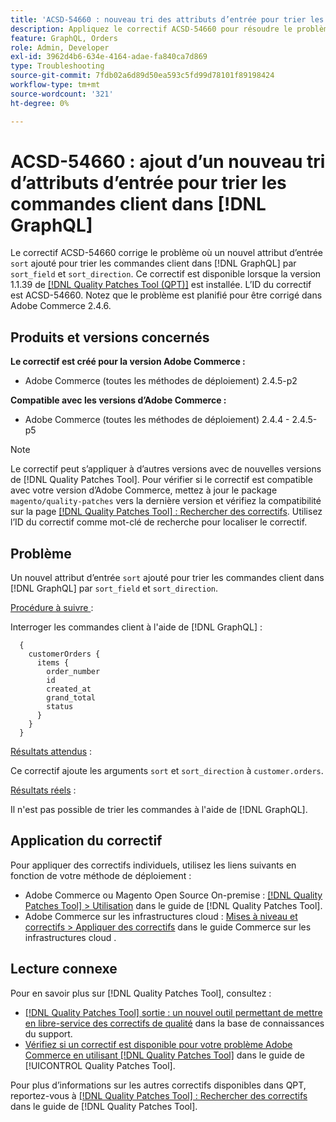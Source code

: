 ```yaml
---
title: 'ACSD-54660 : nouveau tri des attributs d’entrée pour trier les commandes client [!DNL GraphQL]'
description: Appliquez le correctif ACSD-54660 pour résoudre le problème Adobe Commerce où un nouvel attribut d’entrée « sort » a été ajouté pour trier les commandes client en [!DNL GraphQL] par « sort_field » et « sort_direction ».
feature: GraphQL, Orders
role: Admin, Developer
exl-id: 3962d4b6-634e-4164-adae-fa840ca7d869
type: Troubleshooting
source-git-commit: 7fdb02a6d89d50ea593c5fd99d78101f89198424
workflow-type: tm+mt
source-wordcount: '321'
ht-degree: 0%

---
```


# ACSD-54660 : ajout d’un nouveau tri d’attributs d’entrée pour trier les commandes client dans [!DNL GraphQL]

Le correctif ACSD-54660 corrige le problème où un nouvel attribut d’entrée `sort` ajouté pour trier les commandes client dans [!DNL GraphQL] par `sort_field` et `sort_direction`. Ce correctif est disponible lorsque la version 1.1.39 de [[!DNL Quality Patches Tool (QPT)]](https://experienceleague.adobe.com/fr/docs/commerce-operations/tools/quality-patches-tool/quality-patches-tool-to-self-serve-quality-patches) est installée. L’ID du correctif est ACSD-54660. Notez que le problème est planifié pour être corrigé dans Adobe Commerce 2.4.6.

## Produits et versions concernés

**Le correctif est créé pour la version Adobe Commerce :**

* Adobe Commerce (toutes les méthodes de déploiement) 2.4.5-p2

**Compatible avec les versions d’Adobe Commerce :**

* Adobe Commerce (toutes les méthodes de déploiement) 2.4.4 - 2.4.5-p5

>[!NOTE]
>
>Le correctif peut s’appliquer à d’autres versions avec de nouvelles versions de [!DNL Quality Patches Tool]. Pour vérifier si le correctif est compatible avec votre version d’Adobe Commerce, mettez à jour le package `magento/quality-patches` vers la dernière version et vérifiez la compatibilité sur la page [[!DNL Quality Patches Tool] : Rechercher des correctifs](https://experienceleague.adobe.com/tools/commerce-quality-patches/index.html?lang=fr). Utilisez l’ID du correctif comme mot-clé de recherche pour localiser le correctif.

## Problème

Un nouvel attribut d’entrée `sort` ajouté pour trier les commandes client dans [!DNL GraphQL] par `sort_field` et `sort_direction`.

<u>Procédure à suivre </u> :

Interroger les commandes client à l&#39;aide de [!DNL GraphQL] :

```
  {
    customerOrders {
      items {
        order_number
        id
        created_at
        grand_total
        status
      }
    }
  }
```

<u>Résultats attendus</u> :

Ce correctif ajoute les arguments `sort` et `sort_direction` à `customer.orders`.

<u>Résultats réels</u> :

Il n&#39;est pas possible de trier les commandes à l&#39;aide de [!DNL GraphQL].

## Application du correctif

Pour appliquer des correctifs individuels, utilisez les liens suivants en fonction de votre méthode de déploiement :

* Adobe Commerce ou Magento Open Source On-premise : [[!DNL Quality Patches Tool] > Utilisation](/help/tools/quality-patches-tool/usage.md) dans le guide de [!DNL Quality Patches Tool].
* Adobe Commerce sur les infrastructures cloud : [Mises à niveau et correctifs > Appliquer des correctifs](https://experienceleague.adobe.com/docs/commerce-cloud-service/user-guide/develop/upgrade/apply-patches.html?lang=fr) dans le guide Commerce sur les infrastructures cloud .

## Lecture connexe

Pour en savoir plus sur [!DNL Quality Patches Tool], consultez :

* [[!DNL Quality Patches Tool] sortie : un nouvel outil permettant de mettre en libre-service des correctifs de qualité](https://experienceleague.adobe.com/fr/docs/commerce-operations/tools/quality-patches-tool/quality-patches-tool-to-self-serve-quality-patches) dans la base de connaissances du support.
* [Vérifiez si un correctif est disponible pour votre problème Adobe Commerce en utilisant [!DNL Quality Patches Tool]](/help/tools/quality-patches-tool/patches-available-in-qpt/check-patch-for-magento-issue-with-magento-quality-patches.md) dans le guide de [!UICONTROL Quality Patches Tool].


Pour plus d’informations sur les autres correctifs disponibles dans QPT, reportez-vous à [[!DNL Quality Patches Tool] : Rechercher des correctifs](https://experienceleague.adobe.com/tools/commerce-quality-patches/index.html?lang=fr) dans le guide de [!DNL Quality Patches Tool].
